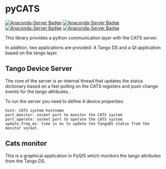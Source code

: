 # pyCATS
[![Anaconda-Server Badge](https://anaconda.org/alba-controls/pyCATS/badges/version.svg)](https://anaconda.org/alba-controls/pyCATS)
[![Anaconda-Server Badge](https://anaconda.org/alba-controls/pyCATS/badges/latest_release_date.svg)](https://anaconda.org/alba-controls/pyCATS)
[![Anaconda-Server Badge](https://anaconda.org/alba-controls/pyCATS/badges/platforms.svg)](https://anaconda.org/alba-controls/pyCATS)
[![Anaconda-Server Badge](https://anaconda.org/alba-controls/pyCATS/badges/license.svg)](https://anaconda.org/alba-controls/pyCATS)

This library provides a python communication layer with the CATS server.
    
In addition, two applications are provided: A Tango DS and a Qt application
 based on the tango layer. 

## Tango Device Server

The core of the server is an internal thread that updates the status dictionary based on a
fast polling on the CATS registers and push change events for the tango attributes..

To run the server you need to define 4 device properties:

    host: CATS system hostname
    port_monitor: socket port to monitor the CATS system
    port_operate: socket port to operate the CATS system
    update_freq_ms: time in ms to update the TangoDS status from the monitor socket.

## Cats monitor

This is a graphical application in PyQt5 which monitors the tango attributes
from the Tango DS.
